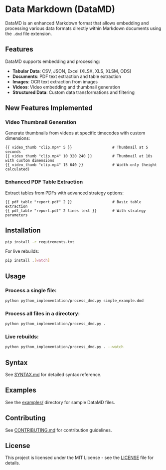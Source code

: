 # Data Markdown (DataMD)

DataMD is an enhanced Markdown format that allows embedding and processing various data formats directly within Markdown documents using the `.dmd` file extension.

## Features

DataMD supports embedding and processing:

- **Tabular Data**: CSV, JSON, Excel (XLSX, XLS, XLSM, ODS)
- **Documents**: PDF text extraction and table extraction
- **Images**: OCR text extraction from images
- **Videos**: Video embedding and thumbnail generation
- **Structured Data**: Custom data transformations and filtering

## New Features Implemented

### Video Thumbnail Generation
Generate thumbnails from videos at specific timecodes with custom dimensions:
```
{{ video_thumb "clip.mp4" 5 }}                  # Thumbnail at 5 seconds
{{ video_thumb "clip.mp4" 10 320 240 }}         # Thumbnail at 10s with custom dimensions
{{ video_thumb "clip.mp4" 15 640 }}             # Width-only (height calculated)
```

### Enhanced PDF Table Extraction
Extract tables from PDFs with advanced strategy options:
```
{{ pdf_table "report.pdf" 2 }}                  # Basic table extraction
{{ pdf_table "report.pdf" 2 lines text }}       # With strategy parameters
```

## Installation

```bash
pip install -r requirements.txt
```

For live rebuilds:
```bash
pip install .[watch]
```

## Usage

### Process a single file:
```bash
python python_implementation/process_dmd.py simple_example.dmd
```

### Process all files in a directory:
```bash
python python_implementation/process_dmd.py .
```

### Live rebuilds:
```bash
python python_implementation/process_dmd.py . --watch
```

## Syntax

See [SYNTAX.md](SYNTAX.md) for detailed syntax reference.

## Examples

See the [examples/](examples/) directory for sample DataMD files.

## Contributing

See [CONTRIBUTING.md](CONTRIBUTING.md) for contribution guidelines.

## License

This project is licensed under the MIT License - see the [LICENSE](LICENSE) file for details.
